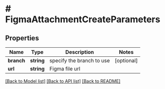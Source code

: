 # # FigmaAttachmentCreateParameters

## Properties

Name | Type | Description | Notes
------------ | ------------- | ------------- | -------------
**branch** | **string** | specify the branch to use | [optional] 
**url** | **string** | Figma file url | 

[[Back to Model list]](../../README.md#documentation-for-models) [[Back to API list]](../../README.md#documentation-for-api-endpoints) [[Back to README]](../../README.md)


